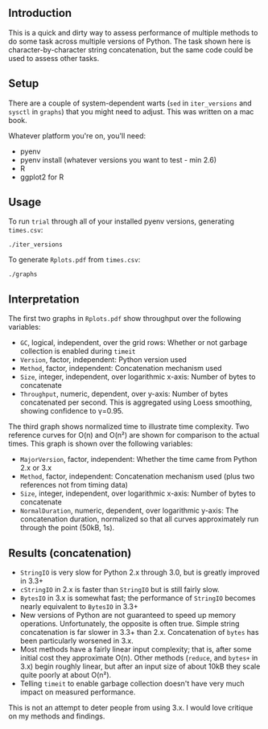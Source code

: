 ## Introduction

This is a quick and dirty way to assess performance of multiple methods to do some task across 
multiple versions of Python. The task shown here is character-by-character string concatenation, 
but the same code could be used to assess other tasks.

## Setup

There are a couple of system-dependent warts (`sed` in `iter_versions` and `sysctl` in `graphs`) 
that you might need to adjust. This was written on a mac book.

Whatever platform you're on, you'll need:

- pyenv
- pyenv install (whatever versions you want to test - min 2.6)
- R
- ggplot2 for R

## Usage

To run `trial` through all of your installed pyenv versions, generating `times.csv`:

    ./iter_versions

To generate `Rplots.pdf` from `times.csv`:

    ./graphs

## Interpretation

The first two graphs in `Rplots.pdf` show throughput over the following variables:

- `GC`, logical, independent, over the grid rows: Whether or not garbage collection is enabled 
  during `timeit`
- `Version`, factor, independent: Python version used
- `Method`, factor, independent: Concatenation mechanism used
- `Size`, integer, independent, over logarithmic x-axis: Number of bytes to concatenate 
- `Throughput`, numeric, dependent, over y-axis: Number of bytes concatenated per second. This is
  aggregated using Loess smoothing, showing confidence to γ=0.95. 

The third graph shows normalized time to illustrate time complexity. Two reference curves for O(n) 
and O(n²) are shown for comparison to the actual times. This graph is shown over the following 
variables:

- `MajorVersion`, factor, independent: Whether the time came from Python 2.x or 3.x
- `Method`, factor, independent: Concatenation mechanism used (plus two references not from 
  timing data)
- `Size`, integer, independent, over logarithmic x-axis: Number of bytes to concatenate 
- `NormalDuration`, numeric, dependent, over logarithmic y-axis: The concatenation duration, 
  normalized so that all curves approximately run through the point (50kB, 1s).

## Results (concatenation)

- `StringIO` is very slow for Python 2.x through 3.0, but is greatly improved in 3.3+
- `cStringIO` in 2.x is faster than `StringIO` but is still fairly slow.
- `BytesIO` in 3.x is somewhat fast; the performance of `StringIO` becomes nearly equivalent to 
  `BytesIO` in 3.3+
- New versions of Python are not guaranteed to speed up memory operations. Unfortunately, the 
  opposite is often true. Simple string concatenation is far slower in 3.3+ than 2.x. 
  Concatenation of `bytes` has been particularly worsened in 3.x.
- Most methods have a fairly linear input complexity; that is, after some initial cost they
  approximate O(n). Other methods (`reduce`, and `bytes+` in 3.x) begin roughly linear, but 
  after an input size of about 10kB they scale quite poorly at about O(n²).
- Telling `timeit` to enable garbage collection doesn't have very much impact on measured 
  performance.

This is not an attempt to deter people from using 3.x. I would love critique on my methods and
findings.
